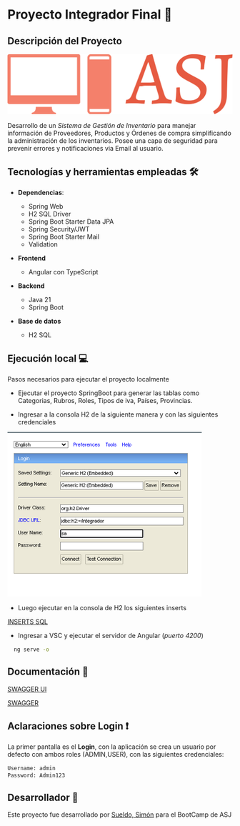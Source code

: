 # Proyecto Integrador Final 🚀
## Descripción del Proyecto
![LOGO](brand3.png)

Desarrollo de un *Sistema de Gestión de Inventario* para manejar información de Proveedores, Productos y Órdenes de compra simplificando la administración de los inventarios. Posee una capa de seguridad para prevenir errores y notificaciones via Email al usuario.

## Tecnologías y herramientas empleadas 🛠
- **Dependencias**:
	- Spring Web
	- H2 SQL Driver
	- Spring Boot Starter Data JPA
	- Spring Security/JWT
	- Spring Boot Starter Mail
	- Validation

- **Frontend**    
    - Angular con TypeScript
    
- **Backend**   
    - Java 21
    - Spring Boot
    
- **Base de datos**   
    - H2 SQL

## Ejecución local 💻

Pasos necesarios para ejecutar el proyecto localmente

- Ejecutar el proyecto SpringBoot para generar las tablas como Categorias, Rubros, Roles, Tipos de iva, Países, Provincias. 

- Ingresar a la consola H2 de la siguiente manera y con las siguientes credenciales

![CREDENCIALES H2](h2_credenciales.png)

- Luego ejecutar en la consola de H2 los siguientes inserts
  
[INSERTS SQL](inserts.sql)

- Ingresar a VSC y ejecutar el servidor de Angular (*puerto 4200*)

```bash
  ng serve -o
```
## Documentación 📃
[SWAGGER UI](https://www.localhost:8080/swagger-ui/index.html)

[SWAGGER](integrador.json)

## Aclaraciones sobre Login ❗

La primer pantalla es el **Login**, con la aplicación se crea un usuario por defecto con ambos roles (ADMIN,USER), con las siguientes credenciales:

```
Username: admin
Password: Admin123
```

## Desarrollador 🧠
Este proyecto fue desarrollado por [Sueldo, Simón](https://www.linkedin.com/in/simonsueldo/) para el BootCamp de ASJ

